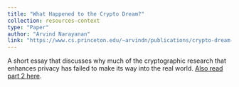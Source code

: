 ```yaml
---
title: "What Happened to the Crypto Dream?"
collection: resources-context
type: "Paper"
author: "Arvind Narayanan"
link: "https://www.cs.princeton.edu/~arvindn/publications/crypto-dream-part1.pdf"
---
```


A short essay that discusses why much of the cryptographic research that enhances privacy has failed to make its way into the real world. [Also read part 2 here](https://www.cs.princeton.edu/~arvindn/publications/crypto-dream-part2.pdf).

